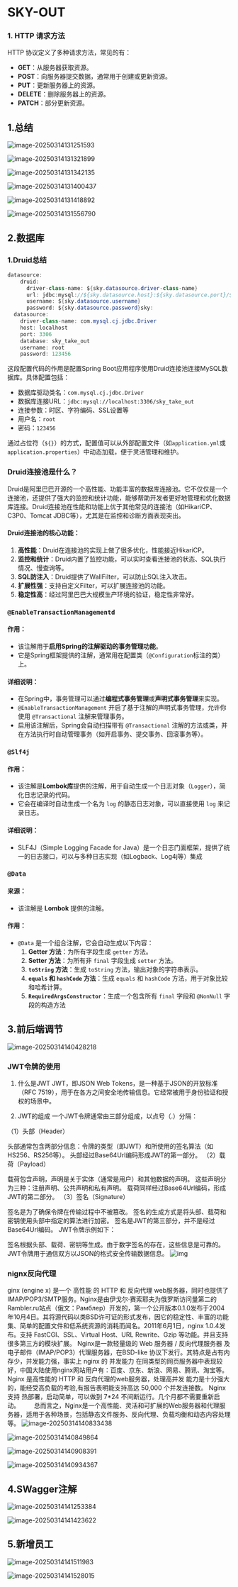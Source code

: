 # SKY-OUT

### **1. HTTP 请求方法**

HTTP 协议定义了多种请求方法，常见的有：

- **GET**：从服务器获取资源。
- **POST**：向服务器提交数据，通常用于创建或更新资源。
- **PUT**：更新服务器上的资源。
- **DELETE**：删除服务器上的资源。
- **PATCH**：部分更新资源。

## 1.总结

![image-20250314131251593](C:\Users\47324\Desktop\JAVA_basic\Spring-DelieverySystem\图片\image-20250314131251593.png)

![image-20250314131321899](C:\Users\47324\Desktop\JAVA_basic\Spring-DelieverySystem\图片\image-20250314131321899.png)





![image-20250314131342135](C:\Users\47324\Desktop\JAVA_basic\Spring-DelieverySystem\图片\image-20250314131342135.png)



![image-20250314131400437](C:\Users\47324\Desktop\JAVA_basic\Spring-DelieverySystem\图片\image-20250314131400437.png)



![image-20250314131418892](C:\Users\47324\Desktop\JAVA_basic\Spring-DelieverySystem\图片\image-20250314131418892.png)





![image-20250314131556790](C:\Users\47324\Desktop\JAVA_basic\Spring-DelieverySystem\图片\image-20250314131556790.png)



## 2.数据库

### 1.Druid总结

```java
datasource:
    druid:
      driver-class-name: ${sky.datasource.driver-class-name}
      url: jdbc:mysql://${sky.datasource.host}:${sky.datasource.port}/${sky.datasource.database}?serverTimezone=Asia/Shanghai&useUnicode=true&characterEncoding=utf-8&zeroDateTimeBehavior=convertToNull&useSSL=false&allowPublicKeyRetrieval=true
      username: ${sky.datasource.username}
      password: ${sky.datasource.password}sky:
  datasource:
    driver-class-name: com.mysql.cj.jdbc.Driver
    host: localhost
    port: 3306
    database: sky_take_out
    username: root
    password: 123456
```

这段配置代码的作用是配置Spring Boot应用程序使用Druid连接池连接MySQL数据库。具体配置包括：

- 数据库驱动类名：`com.mysql.cj.jdbc.Driver`
- 数据库连接URL：`jdbc:mysql://localhost:3306/sky_take_out`
- 连接参数：时区、字符编码、SSL设置等
- 用户名：`root`
- 密码：`123456`

通过占位符（`${}`）的方式，配置值可以从外部配置文件（如`application.yml`或`application.properties`）中动态加载，便于灵活管理和维护。



### **Druid连接池是什么？**

Druid是阿里巴巴开源的一个高性能、功能丰富的数据库连接池。它不仅仅是一个连接池，还提供了强大的监控和统计功能，能够帮助开发者更好地管理和优化数据库连接。Druid连接池在性能和功能上优于其他常见的连接池（如HikariCP、C3P0、Tomcat JDBC等），尤其是在监控和诊断方面表现突出。

#### **Druid连接池的核心功能：**

1. **高性能**：Druid在连接池的实现上做了很多优化，性能接近HikariCP。
2. **监控和统计**：Druid内置了监控功能，可以实时查看连接池的状态、SQL执行情况、慢查询等。
3. **SQL防注入**：Druid提供了WallFilter，可以防止SQL注入攻击。
4. **扩展性强**：支持自定义Filter，可以扩展连接池的功能。
5. **稳定性高**：经过阿里巴巴大规模生产环境的验证，稳定性非常好。

###  `@EnableTransactionManagementd`

#### 作用：

- 该注解用于**启用Spring的注解驱动的事务管理功能**。
- 它是Spring框架提供的注解，通常用在配置类（`@Configuration`标注的类）上。

#### 详细说明：

- 在Spring中，事务管理可以通过**编程式事务管理**或**声明式事务管理**来实现。
- `@EnableTransactionManagement` 开启了基于注解的声明式事务管理，允许你使用 `@Transactional` 注解来管理事务。
- 启用该注解后，Spring会自动扫描带有 `@Transactional` 注解的方法或类，并在方法执行时自动管理事务（如开启事务、提交事务、回滚事务等）。

### **`@Slf4j`**

#### 作用：

- 该注解是**Lombok库**提供的注解，用于自动生成一个日志对象（`Logger`），简化日志记录的代码。
- 它会在编译时自动生成一个名为 `log` 的静态日志对象，可以直接使用 `log` 来记录日志。

#### 详细说明：

- SLF4J（Simple Logging Facade for Java）是一个日志门面框架，提供了统一的日志接口，可以与多种日志实现（如Logback、Log4j等）集成

### **`@Data`**

#### **来源**：

- 该注解是 **Lombok** 提供的注解。

#### **作用**：

- `@Data` 是一个组合注解，它会自动生成以下内容：
  1. **Getter 方法**：为所有字段生成 `getter` 方法。
  2. **Setter 方法**：为所有非 `final` 字段生成 `setter` 方法。
  3. **`toString` 方法**：生成 `toString` 方法，输出对象的字符串表示。
  4. **`equals` 和 `hashCode` 方法**：生成 `equals` 和 `hashCode` 方法，用于对象比较和哈希计算。
  5. **`RequiredArgsConstructor`**：生成一个包含所有 `final` 字段和 `@NonNull` 字段的构造方法





## 3.前后端调节

![image-20250314140428218](C:\Users\47324\Desktop\JAVA_basic\Spring-DelieverySystem\图片\image-20250314140428218.png)

### JWT令牌的使用

1. 什么是JWT
JWT，即JSON Web Tokens，是一种基于JSON的开放标准（RFC 7519），用于在各方之间安全地传输信息。它经常被用于身份验证和授权的场景中。

2. JWT的组成
一个JWT令牌通常由三部分组成，以点号（.）分隔：

（1）头部（Header）

头部通常包含两部分信息：令牌的类型（即JWT）和所使用的签名算法（如HS256、RS256等）。
头部经过Base64Url编码形成JWT的第一部分。
（2）载荷（Payload）

载荷包含声明，声明是关于实体（通常是用户）和其他数据的声明。
这些声明分为三种：注册声明、公共声明和私有声明。
载荷同样经过Base64Url编码，形成JWT的第二部分。
（3）签名（Signature）

签名是为了确保令牌在传输过程中不被篡改。
签名的生成方式是将头部、载荷和密钥使用头部中指定的算法进行加密。
签名是JWT的第三部分，并不是经过Base64Url编码。
JWT令牌示例如下：



签名根据头部、载荷、密钥等生成。由于数字签名的存在，这些信息是可靠的。JWT令牌用于通信双方以JSON的格式安全传输数据信息。
![img](C:\Users\47324\Desktop\JAVA_basic\Spring-DelieverySystem\图片\eb6b46d6e7f8498dacef616c356ee5b5.png)





### nignx反向代理

ginx (engine x) 是一个 高性能 的 HTTP 和 反向代理 web服务器，同时也提供了IMAP/POP3/SMTP服务。Nginx是由伊戈尔·赛索耶夫为俄罗斯访问量第二的Rambler.ru站点（俄文：Рамблер）开发的，第一个公开版本0.1.0发布于2004年10月4日。其将源代码以类BSD许可证的形式发布，因它的稳定性、丰富的功能集、简单的配置文件和低系统资源的消耗而闻名。2011年6月1日，nginx 1.0.4发布。支持 FastCGI、SSL、Virtual Host、URL Rewrite、Gzip 等功能。并且支持很多第三方的模块扩展。
Nginx是一款轻量级的 Web 服务器 / 反向代理服务器 及 电子邮件（IMAP/POP3）代理服务器，在BSD-like 协议下发行。其特点是占有内存少，并发能力强，事实上 nginx 的 并发能力 在同类型的网页服务器中表现较好，中国大陆使用nginx网站用户有：百度、京东、新浪、网易、腾讯、淘宝等。
Nginx 是高性能的 HTTP 和 反向代理的web服务器，处理高并发 能力是十分强大的，能经受高负载的考验,有报告表明能支持高达 50,000 个并发连接数。
Nginx支持 热部署，启动简单，可以做到 7*24 不间断运行。几个月都不需要重新启动。
    总而言之，Nginx是一个高性能、灵活和可扩展的Web服务器和代理服务器，适用于各种场景，包括静态文件服务、反向代理、负载均衡和动态内容处理等。
![image-20250314140833438](C:\Users\47324\Desktop\JAVA_basic\Spring-DelieverySystem\图片\image-20250314140833438.png)





![image-20250314140849864](C:\Users\47324\Desktop\JAVA_basic\Spring-DelieverySystem\图片\image-20250314140849864.png)





![image-20250314140908391](C:\Users\47324\Desktop\JAVA_basic\Spring-DelieverySystem\图片\image-20250314140908391.png)





![image-20250314140934367](C:\Users\47324\Desktop\JAVA_basic\Spring-DelieverySystem\图片\image-20250314140934367.png)





## 4.SWagger注解

![image-20250314141253384](C:\Users\47324\Desktop\JAVA_basic\Spring-DelieverySystem\图片\image-20250314141253384.png)





![image-20250314141423622](C:\Users\47324\Desktop\JAVA_basic\Spring-DelieverySystem\图片\image-20250314141423622.png)





## 5.新增员工

![image-20250314141511983](C:\Users\47324\Desktop\JAVA_basic\Spring-DelieverySystem\图片\image-20250314141511983.png)





![image-20250314141528015](C:\Users\47324\Desktop\JAVA_basic\Spring-DelieverySystem\图片\image-20250314141528015.png)
